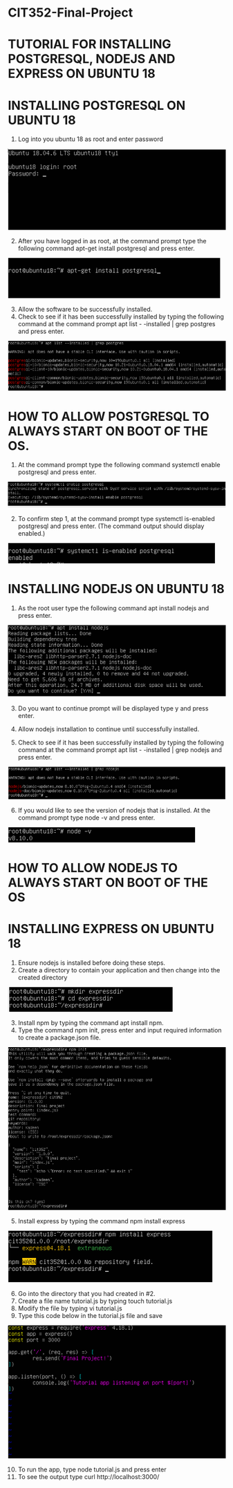 # CIT352-Final-Project
# TUTORIAL FOR INSTALLING POSTGRESQL, NODEJS AND EXPRESS ON UBUNTU 18

# INSTALLING POSTGRESQL ON UBUNTU 18
1.	Log into you ubuntu 18 as root and enter password

![Image](root_postgresql.png)

2.	After you have logged in as root, at the command prompt type the following command
apt-get install postgresql and press enter.

![Image](postgres_install.png)

3.	Allow the software to be successfully installed.
4.	Check to see if it has been successfully installed by typing the following command at the command prompt apt list - -installed | grep postgres and press enter.

![image](checkif_postgresisinstalled.png)

# HOW TO ALLOW POSTGRESQL TO ALWAYS START ON BOOT OF THE OS.
1.	At the command prompt type the following command systemctl enable postgresql and press enter.

![image](always_install_on_start_up_postgres.png)

2.  To confirm step 1, at the command prompt type systemctl is-enabled postgresql and press enter. (The command output should display enabled.)

![image](postgres_enabled.png)


# INSTALLING NODEJS ON UBUNTU 18
1.	As the root user type the following command apt install nodejs and press enter.

![image](nodejs_part1_installation.png)

3.	Do you want to continue prompt will be displayed type y and press enter.
4.	Allow nodejs installation to continue until successfully installed.



5.	Check to see if it has been successfully installed by typing the following command at the command prompt apt list - -installed | grep nodejs and press enter.

![image](nodejs_confirmation.png)

6.	If you would like to see the version of nodejs that is installed. At the command prompt type node -v and press enter.

![image](node_version.png)

# HOW TO ALLOW NODEJS TO ALWAYS START ON BOOT OF THE OS


# INSTALLING EXPRESS ON UBUNTU 18

1. Ensure nodejs is installed before doing these steps.
2. Create a directory to contain your application and then change into the created directory

![image](directory.png)

3. Install npm by typing the command apt install npm.
4. Type the command npm init, press enter and input required information to create a package.json file.

![image](npm_init_direction.png)

5. Install express by typing the command npm install express

![image](express_installed.png)

6. Go into the directory that you had created in #2. 
7. Create a file name tutorial.js by typing touch tutorial.js
8. Modify the file by typing vi tutorial.js
9. Type this code below in the tutorial.js file and save

![image](vi_json.png)

10. To run the app, type node tutorial.js and press enter
11. To see the output type curl http://localhost:3000/

